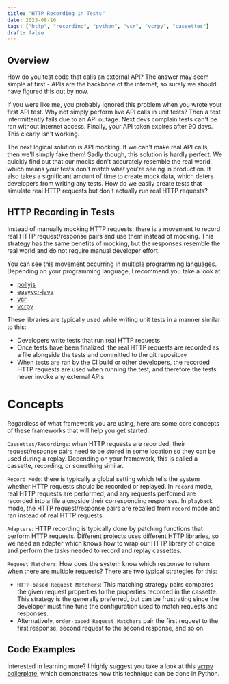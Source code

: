 ```yaml
---
title: "HTTP Recording in Tests"
date: 2023-08-16
tags: ["http", "recording", "python", "vcr", "vcrpy", "cassettes"]
draft: false
---
```


## Overview

How do you test code that calls an external API? The answer may seem simple at first -
APIs are the backbone of the internet, so surely we should have figured this out by now.

If you were like me, you probably ignored this problem when you wrote your first API test.
Why not simply perform live API calls in unit tests? Then a test intermittently fails due to
an API outage. Next devs complain tests can't be ran without internet access. Finally, your
API token expires after 90 days. This clearly isn't working.

The next logical solution is API mocking. If we can't make real API calls, then we'll simply
fake them! Sadly though, this solution is hardly perfect. We quickly find out that our mocks don't
accurately resemble the real world, which means your tests don't match what you're seeing in
production. It also takes a significant amount of time to create mock data, which deters
developers from writing any tests. How do we easily create tests that simulate real HTTP
requests but don't actually run real HTTP requests?

## HTTP Recording in Tests

Instead of manually mocking HTTP requests, there is a movement to record real HTTP request/response
pairs and use them instead of mocking. This strategy has the same benefits of mocking, but the
responses resemble the real world and do not require manual developer effort.

You can see this movement occurring in multiple programming languages. Depending on your programming
language, I recommend you take a look at:
- [pollyjs](https://github.com/Netflix/pollyjs)
- [easyvcr-java](https://github.com/EasyPost/easyvcr-java)
- [vcr](https://github.com/vcr/vcr)
- [vcrpy](https://vcrpy.readthedocs.io/en/latest/)

These libraries are typically used while writing unit tests in a manner similar to this:
- Developers write tests that run real HTTP requests
- Once tests have been finalized, the real HTTP requests are recorded as a file 
  alongside the tests and committed to the git repository
- When tests are ran by the CI build or other developers, the recorded HTTP requests
  are used when running the test, and therefore the tests never invoke any external APIs

# Concepts

Regardless of what framework you are using, here are some core concepts of
these frameworks that will help you get started.

`Cassettes/Recordings`: when HTTP requests are recorded, their request/response pairs need to
be stored in some location so they can be used during a replay. Depending on your framework,
this is called a cassette, recording, or something similar.

`Record Mode`: there is typically a global setting which tells the system whether HTTP requests
should be recorded or replayed. In `record` mode, real HTTP requests are performed, and any
requests perfomed are recorded into a file alongside their corresponding responses. In `playback`
mode, the HTTP request/response pairs are recalled from `record` mode and ran instead of real
HTTP requests.

`Adapters`: HTTP recording is typically done by patching functions that perform HTTP requests.
Different projects uses different HTTP libraries, so we need an adapter which knows
how to wrap our HTTP library of choice and perform the tasks needed to record and replay cassettes.

`Request Matchers`: How does the system know which response to return when there are multiple requests? There
are two typical strategies for this:
- `HTTP-based Request Matchers`: This matching strategy pairs compares the given request properties to the
  properties recorded in the cassette. This strategy is the generally preferred, but can be frustrating since
  the developer must fine tune the configuration used to match requests and responses.
- Alternatively, `order-based Request Matchers` pair the first request to the first response, second request
  to the second response, and so on.

## Code Examples

Interested in learning more? I highly suggest you take a look at this [vcrpy boilerplate](https://github.com/jpnauta/vcrpy-boilerplate),
which demonstrates how this technique can be done in Python.
